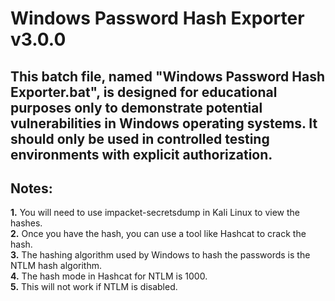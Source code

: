 # Windows Password Hash Exporter v3.0.0

## This batch file, named "Windows Password Hash Exporter.bat", is designed for educational purposes only to demonstrate potential vulnerabilities in Windows operating systems. It should only be used in controlled testing environments with explicit authorization.

## Notes:
**1.** You will need to use impacket-secretsdump in Kali Linux to view the hashes.  
**2.** Once you have the hash, you can use a tool like Hashcat to crack the hash.  
**3.** The hashing algorithm used by Windows to hash the passwords is the NTLM hash algorithm.  
**4.** The hash mode in Hashcat for NTLM is 1000.  
**5.** This will not work if NTLM is disabled.
